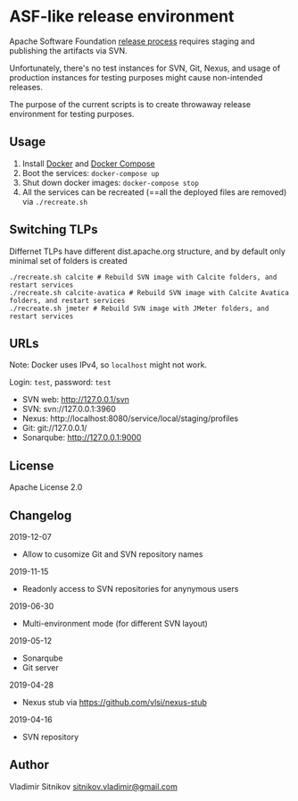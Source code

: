 ASF-like release environment
============================

Apache Software Foundation [release process](http://www.apache.org/dev/release-publishing.html)
requires staging and publishing the artifacts via SVN.

Unfortunately, there's no test instances for SVN, Git, Nexus, and usage of production instances
for testing purposes might cause non-intended releases.

The purpose of the current scripts is to create throwaway release environment for testing purposes.


Usage
-----

1. Install [Docker](https://www.docker.com/) and [Docker Compose](https://docs.docker.com/compose/install/)
1. Boot the services: `docker-compose up`
1. Shut down docker images: `docker-compose stop`
1. All the services can be recreated (==all the deployed files are removed) via `./recreate.sh`

Switching TLPs
--------------

Differnet TLPs have different dist.apache.org structure, and by default only minimal set of folders is created

    ./recreate.sh calcite # Rebuild SVN image with Calcite folders, and restart services
    ./recreate.sh calcite-avatica # Rebuild SVN image with Calcite Avatica folders, and restart services
    ./recreate.sh jmeter # Rebuild SVN image with JMeter folders, and restart services

URLs
----

Note: Docker uses IPv4, so `localhost` might not work.

Login: `test`, password: `test`

* SVN web: http://127.0.0.1/svn
* SVN: svn://127.0.0.1:3960
* Nexus: http://localhost:8080/service/local/staging/profiles
* Git: git://127.0.0.1/
* Sonarqube: http://127.0.0.1:9000

License
-------

Apache License 2.0

Changelog
---------

2019-12-07
* Allow to cusomize Git and SVN repository names

2019-11-15
* Readonly access to SVN repositories for anynymous users

2019-06-30
* Multi-environment mode (for different SVN layout)

2019-05-12
* Sonarqube
* Git server

2019-04-28
* Nexus stub via https://github.com/vlsi/nexus-stub

2019-04-16
* SVN repository

Author
------

Vladimir Sitnikov <sitnikov.vladimir@gmail.com>

